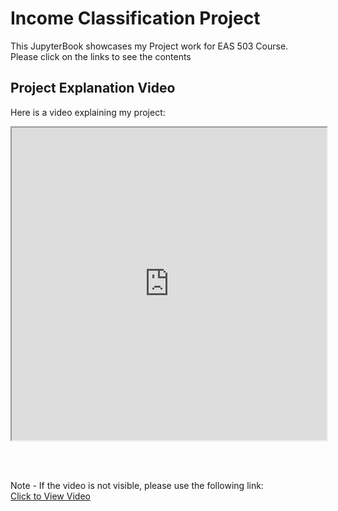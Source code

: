 # Income Classification Project

This JupyterBook showcases my Project work for EAS 503 Course.<br>
Please click on the links to see the contents

## Project Explanation Video
Here is a video explaining my project:

<iframe src="https://buffalo.zoom.us/rec/play/HHbeOpz3E-ZSTtjou-wUNKT4SxNn6TT5T9Zon6whON8rLXGbTBMsif-EDs_TFh0qGsGlSewG11zrH4lv.qSzc_0Rj-XRut9tG" width="100%" height="500px" allowfullscreen></iframe>

<br><br>  <!-- Adds extra space between video and note -->

Note - If the video is not visible, please use the following link:  
[Click to View Video](https://buffalo.zoom.us/rec/play/HHbeOpz3E-ZSTtjou-wUNKT4SxNn6TT5T9Zon6whON8rLXGbTBMsif-EDs_TFh0qGsGlSewG11zrH4lv.qSzc_0Rj-XRut9tG)
